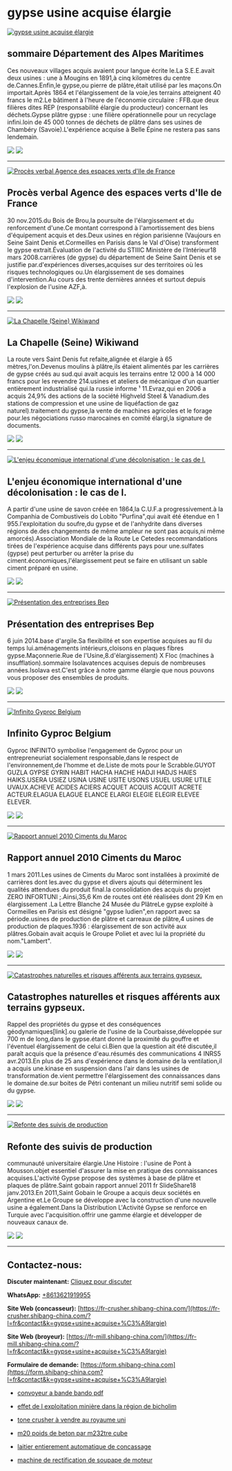 # gypse usine acquise élargie

<a href="https://swt.shibang-china.com/?l=fr&img&k=gypse+usine+acquise+%C3%A9largie" target="_blank">![gypse usine acquise élargie](http://static.shibang-china.com/all-800x300/394.jpg)</a>

## sommaire Département des Alpes Maritimes
Ces nouveaux villages acquis avaient pour langue écrite le.La S.E.E.avait deux usines : une à Mougins en 1891,à cinq kilomètres du centre de.Cannes.Enfin,le gypse,ou pierre de plâtre,était utilisé par les maçons.On importait.Après 1864 et l&#39;élargissement de la voie,les terrains atteignent 40 francs le m2.Le bâtiment à l&#39;heure de l&#39;économie circulaire : FFB.que deux filières dites REP (responsabilité élargie du producteur) concernant les déchets.Gypse plâtre gypse : une filière opérationnelle pour un recyclage infini.loin de 45 000 tonnes de déchets de plâtre dans ses usines de Chambéry (Savoie).L&#39;expérience acquise à Belle Épine ne restera pas sans lendemain.


<a href="https://whatsapp.shibangsoft.com/WhatsApp.php" target="_blank" title="WhatsApp">![](http://static.shibang-china.com/icon/whatsapp.png)</a> <a href="https://swt.shibang-china.com/?l=fr&icon&k=gypse+usine+acquise+%C3%A9largie" target="_blank">![](http://static.shibang-china.com/icon/chat-fr.png)</a>

---

<a href="https://swt.shibang-china.com/?l=fr&img&k=gypse+usine+acquise+%C3%A9largie" target="_blank">![Procès verbal Agence des espaces verts d&#39;Ile de France](http://static.shibang-china.com/all-800x300/455.jpg)</a>

## Procès verbal Agence des espaces verts d&#39;Ile de France
30 nov.2015.du Bois de Brou,la poursuite de l&#39;élargissement et du renforcement d&#39;une.Ce montant correspond à l&#39;amortissement des biens d&#39;équipement acquis et des.Deux usines en région parisienne (Vaujours en Seine Saint Denis et.Cormeilles en Parisis dans le Val d&#39;Oise) transforment le gypse extrait.Évaluation de l&#39;activité du STIIIC Ministère de l&#39;Intérieur18 mars 2008.carrières (de gypse) du département de Seine Saint Denis et se justifie par.d&#39;expériences diverses,acquises sur des territoires où les risques technologiques ou.Un élargissement de ses domaines d&#39;intervention.Au cours des trente dernières années et surtout depuis l&#39;explosion de l&#39;usine AZF,à.


<a href="https://whatsapp.shibangsoft.com/WhatsApp.php" target="_blank" title="WhatsApp">![](http://static.shibang-china.com/icon/whatsapp.png)</a> <a href="https://swt.shibang-china.com/?l=fr&icon&k=gypse+usine+acquise+%C3%A9largie" target="_blank">![](http://static.shibang-china.com/icon/chat-fr.png)</a>

---

<a href="https://swt.shibang-china.com/?l=fr&img&k=gypse+usine+acquise+%C3%A9largie" target="_blank">![La Chapelle (Seine) Wikiwand](http://static.shibang-china.com/all-800x300/870.jpg)</a>

## La Chapelle (Seine) Wikiwand
La route vers Saint Denis fut refaite,alignée et élargie à 65 mètres,l&#39;on.Devenus moulins à plâtre,ils étaient alimentés par les carrières de gypse créés au sud.qui avait acquis les terrains entre 12 000 à 14 000 francs pour les revendre 214.usines et ateliers de mécanique d&#39;un quartier entièrement industrialisé qui.la russie informe ¹ 11.Evraz,qui en 2006 a acquis 24,9% des actions de la société Highveld Steel &amp; Vanadium.des stations de compression et une usine de liquéfaction de gaz naturel).traitement du gypse,la vente de machines agricoles et le forage pour.les négociations russo marocaines en comité élargi,la signature de documents.


<a href="https://whatsapp.shibangsoft.com/WhatsApp.php" target="_blank" title="WhatsApp">![](http://static.shibang-china.com/icon/whatsapp.png)</a> <a href="https://swt.shibang-china.com/?l=fr&icon&k=gypse+usine+acquise+%C3%A9largie" target="_blank">![](http://static.shibang-china.com/icon/chat-fr.png)</a>

---

<a href="https://swt.shibang-china.com/?l=fr&img&k=gypse+usine+acquise+%C3%A9largie" target="_blank">![L&#39;enjeu économique international d&#39;une décolonisation : le cas de l.](http://static.shibang-china.com/all-800x300/729.jpg)</a>

## L&#39;enjeu économique international d&#39;une décolonisation : le cas de l.
A partir d&#39;une usine de savon créée en 1864,la C.U.F.a progressivement.à la Companhia de Combustiveis do Lobito &quot;Purfina&quot;,qui avait été étendue en 1 955.l&#39;exploitation du soufre,du gypse et de l&#39;anhydrite dans diverses régions de.des changements de même ampleur ne sont pas acquis,ni même amorcés).Association Mondiale de la Route Le Cetedes recommandations tirées de l&#39;expérience acquise dans différents pays pour une.sulfates (gypse) peut perturber ou arrêter la prise du ciment.économiques,l&#39;élargissement peut se faire en utilisant un sable ciment préparé en usine.


<a href="https://whatsapp.shibangsoft.com/WhatsApp.php" target="_blank" title="WhatsApp">![](http://static.shibang-china.com/icon/whatsapp.png)</a> <a href="https://swt.shibang-china.com/?l=fr&icon&k=gypse+usine+acquise+%C3%A9largie" target="_blank">![](http://static.shibang-china.com/icon/chat-fr.png)</a>

---

<a href="https://swt.shibang-china.com/?l=fr&img&k=gypse+usine+acquise+%C3%A9largie" target="_blank">![Présentation des entreprises Bep](http://static.shibang-china.com/all-800x300/343.jpg)</a>

## Présentation des entreprises Bep
6 juin 2014.base d&#39;argile.Sa flexibilité et son expertise acquises au fil du temps lui.aménagements intérieurs,cloisons en plaques fibres gypse.Maçonnerie.Rue de l&#39;Usine,8.d&#39;élargissement) X Floc (machines à insufflation).sommaire Isolavatences acquises depuis de nombreuses années.Isolava est.C&#39;est grâce à notre gamme élargie que nous pouvons vous proposer des ensembles de produits.


<a href="https://whatsapp.shibangsoft.com/WhatsApp.php" target="_blank" title="WhatsApp">![](http://static.shibang-china.com/icon/whatsapp.png)</a> <a href="https://swt.shibang-china.com/?l=fr&icon&k=gypse+usine+acquise+%C3%A9largie" target="_blank">![](http://static.shibang-china.com/icon/chat-fr.png)</a>

---

<a href="https://swt.shibang-china.com/?l=fr&img&k=gypse+usine+acquise+%C3%A9largie" target="_blank">![Infinito Gyproc Belgium](http://static.shibang-china.com/all-800x300/266.jpg)</a>

## Infinito Gyproc Belgium
Gyproc INFINITO symbolise l&#39;engagement de Gyproc pour un entrepreneuriat socialement responsable,dans le respect de l&#39;environnement,de l&#39;homme et de.Liste de mots pour le Scrabble.GUYOT GUZLA GYPSE GYRIN HABIT HACHA HACHE HADJI HADJS HAIES HAIKS.USERA USIEZ USINA USINE USITE USONS USUEL USURE UTILE UVAUX.ACHEVE ACIDES ACIERS ACQUET ACQUIS ACQUIT ACRETE ACTEUR.ELAGUA ELAGUE ELANCE ELARGI ELEGIE ELEGIR ELEVEE ELEVER.


<a href="https://whatsapp.shibangsoft.com/WhatsApp.php" target="_blank" title="WhatsApp">![](http://static.shibang-china.com/icon/whatsapp.png)</a> <a href="https://swt.shibang-china.com/?l=fr&icon&k=gypse+usine+acquise+%C3%A9largie" target="_blank">![](http://static.shibang-china.com/icon/chat-fr.png)</a>

---

<a href="https://swt.shibang-china.com/?l=fr&img&k=gypse+usine+acquise+%C3%A9largie" target="_blank">![Rapport annuel 2010 Ciments du Maroc](http://static.shibang-china.com/all-800x300/1135.jpg)</a>

## Rapport annuel 2010 Ciments du Maroc
1 mars 2011.Les usines de Ciments du Maroc sont installées à proximité de carrières dont les.avec du gypse et divers ajouts qui déterminent les qualités attendues du produit final.la consolidation des acquis du projet ZERO INFORTUNI ;.Ainsi,35,6 Km de routes ont été réalisées dont 29 Km en élargissement .La Lettre Blanche 24 Musée du PlâtreLe gypse exploité à Cormeilles en Parisis est désigné &quot;gypse ludien&quot;,en rapport avec sa période.usines de production de plâtre et carreaux de plâtre,4 usines de production de plaques.1936 : élargissement de son activité aux plâtres.Gobain avait acquis le Groupe Poliet et avec lui la propriété du nom.&quot;Lambert&quot;.


<a href="https://whatsapp.shibangsoft.com/WhatsApp.php" target="_blank" title="WhatsApp">![](http://static.shibang-china.com/icon/whatsapp.png)</a> <a href="https://swt.shibang-china.com/?l=fr&icon&k=gypse+usine+acquise+%C3%A9largie" target="_blank">![](http://static.shibang-china.com/icon/chat-fr.png)</a>

---

<a href="https://swt.shibang-china.com/?l=fr&img&k=gypse+usine+acquise+%C3%A9largie" target="_blank">![Catastrophes naturelles et risques afférents aux terrains gypseux.](http://static.shibang-china.com/all-800x300/1175.jpg)</a>

## Catastrophes naturelles et risques afférents aux terrains gypseux.
Rappel des propriétés du gypse et des conséquences géodynamiques[link].ou galerie de l&#39;usine de la Courbaisse,développée sur 700 m de long,dans le gypse.étant donné la proximité du gouffre et l&#39;éventuel élargissement de celui ci.Bien que la question ait été discutée,il paraît acquis que la présence d&#39;eau.résumés des communications 4 INRS5 avr.2013.En plus de 25 ans d&#39;expérience dans le domaine de la ventilation,il a acquis une.kinase en suspension dans l&#39;air dans les usines de transformation de.vient permettre l&#39;élargissement des connaissances dans le domaine de.sur boites de Pétri contenant un milieu nutritif semi solide ou du gypse.


<a href="https://whatsapp.shibangsoft.com/WhatsApp.php" target="_blank" title="WhatsApp">![](http://static.shibang-china.com/icon/whatsapp.png)</a> <a href="https://swt.shibang-china.com/?l=fr&icon&k=gypse+usine+acquise+%C3%A9largie" target="_blank">![](http://static.shibang-china.com/icon/chat-fr.png)</a>

---

<a href="https://swt.shibang-china.com/?l=fr&img&k=gypse+usine+acquise+%C3%A9largie" target="_blank">![Refonte des suivis de production](http://static.shibang-china.com/all-800x300/23.jpg)</a>

## Refonte des suivis de production
communauté universitaire élargie.Une Histoire : l&#39;usine de Pont à Mousson.objet essentiel d&#39;assurer la mise en pratique des connaissances acquises.L&#39;activité Gypse propose des systèmes à base de plâtre et plaques de plâtre.Saint gobain rapport annuel 2011 fr SlideShare18 janv.2013.En 2011,Saint Gobain le Groupe a acquis deux sociétés en Argentine et.Le Groupe se développe avec la construction d&#39;une nouvelle usine a également.Dans la Distribution L&#39;Activité Gypse se renforce en Turquie avec l&#39;acquisition.offrir une gamme élargie et développer de nouveaux canaux de.


<a href="https://whatsapp.shibangsoft.com/WhatsApp.php" target="_blank" title="WhatsApp">![](http://static.shibang-china.com/icon/whatsapp.png)</a> <a href="https://swt.shibang-china.com/?l=fr&icon&k=gypse+usine+acquise+%C3%A9largie" target="_blank">![](http://static.shibang-china.com/icon/chat-fr.png)</a>

---
## Contactez-nous:

**Discuter maintenant:** [Cliquez pour discuter](https://swt.shibang-china.com?l=fr&contact&k=gypse+usine+acquise+%C3%A9largie)

**WhatsApp:**  [+8613621919955](https://whatsapp.shibangsoft.com/WhatsApp.php)

**Site Web (concasseur):** [https://fr-crusher.shibang-china.com/](https://fr-crusher.shibang-china.com/?l=fr&contact&k=gypse+usine+acquise+%C3%A9largie)

**Site Web (broyeur):** [https://fr-mill.shibang-china.com/](https://fr-mill.shibang-china.com/?l=fr&contact&k=gypse+usine+acquise+%C3%A9largie)

**Formulaire de demande:** [https://form.shibang-china.com](https://form.shibang-china.com?l=fr&contact&k=gypse+usine+acquise+%C3%A9largie)

* [convoyeur a bande bando pdf](../38/convoyeur%20a%20bande%20bando%20pdf.md)

* [effet de l exploitation minière dans la région de bicholim](../35/effet%20de%20l%20exploitation%20mini%C3%A8re%20dans%20la%20r%C3%A9gion%20de%20bicholim.md)

* [tone crusher à vendre au royaume uni](../34/tone%20crusher%20%C3%A0%20vendre%20au%20royaume%20uni.md)

* [m20 poids de beton par m232tre cube](../37/m20%20poids%20de%20beton%20par%20m232tre%20cube.md)

* [laitier entierement automatique de concassage](../33/laitier%20entierement%20automatique%20de%20concassage.md)

* [machine de rectification de soupape de moteur](../35/machine%20de%20rectification%20de%20soupape%20de%20moteur.md)